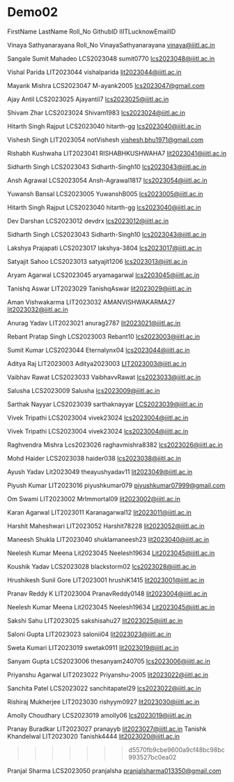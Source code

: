 # Demo02

FirstName LastName Roll_No GithubID IIITLucknowEmailID

Vinaya Sathyanarayana Roll_No VinayaSathyanarayana vinaya@iiitl.ac.in

Sangale Sumit Mahadeo LCS2023048 sumit0770 lcs2023048@iiitl.ac.in

Vishal Parida LIT2023044 vishalparida lit2023044@iiitl.ac.in

Mayank Mishra LCS2023047 M-ayank2005 lcs2023047@gmail.com

Ajay Antil LCS2023025 Ajayantil7 lcs2023025@iiitl.ac.in

Shivam Zhar LCS2023024 Shivam1983 lcs2023024@iiitl.ac.in

Hitarth Singh Rajput LCS2023040 hitarth-gg lcs2023040@iiitl.ac.in

Vishesh Singh LIT2023054 notVishesh vishesh.bhu1971@gmail.com

Rishabh Kushwaha LIT2023041 RISHABHKUSHWAHA7
lit2023041@iiitl.ac.in

Sidharth Singh LCS2023043 Sidharth-Singh10 lcs2023043@iiitl.ac.in

Ansh Agrawal LCS2023054 Ansh-Agrawal1817 lcs2023054@iiitl.ac.in

Yuwansh Bansal LCS2023005 YuwanshB005 lcs2023005@iiitl.ac.in

Hitarth Singh Rajput LCS2023040 hitarth-gg lcs2023040@iiitl.ac.in

Dev Darshan LCS2023012 devdrx lcs2023012@iiitl.ac.in

Sidharth Singh LCS2023043 Sidharth-Singh10 lcs2023043@iiitl.ac.in

Lakshya Prajapati LCS2023017 lakshya-3804 lcs2023017@iiitl.ac.in

Satyajit Sahoo LCS2023013 satyajit1206 lcs2023013@iiitl.ac.in

Aryam Agarwal LCS2023045 aryamagarwal lcs2203045@iiitl.ac.in

Tanishq Aswar LIT2023029 TanishqAswar lit2023029@iiitl.ac.in

Aman Vishwakarma LIT2023032 AMANVISHWAKARMA27 lit2023032@iiitl.ac.in

Anurag Yadav LIT2023021 anurag2787 lit2023021@iiitl.ac.in

Rebant Pratap Singh LCS2023003 Rebant10 lcs2023003@iiitl.ac.in

Sumit Kumar LCS2023044 Eternalynx04 lcs2023044@iiitl.ac.in

Aditya Raj LIT2023003 Aditya2023003 LIT2023003@iiitl.ac.in

Vaibhav Rawat LCS2023033 VaibhavvRawat lcs2023033@iiitl.ac.in

Salusha LCS2023009 Salusha lcs2023009@iiitl.ac.in

Sarthak Nayyar LCS2023039 sarthaknayyar LCS2023039@iiitl.ac.in

Vivek Tripathi LCS2023004 vivek23024 lcs2023004@iiitl.ac.in

Vivek Tripathi LCS2023004 vivek23024   lcs2023004@iiitl.ac.in

Raghvendra Mishra Lcs2023026 raghavmishra8382 lcs2023026@iiitl.ac.in

Mohd Haider LCS2023038 haider038 lcs2023038@iiitl.ac.in

Ayush Yadav Lit2023049 theayushyadav11 lit2023049@iiitl.ac.in

Piyush Kumar LIT2023016 piyushkumar079 piyushkumar07999@gmail.com

Om Swami LIT2023002 MrImmortal09 lit2023002@iiitl.ac.in

Karan Agarwal LIT2023011 Karanagarwal12 lit2023011@iiitl.ac.in

Harshit Maheshwari LIT2023052 Harshit78228 lit2023052@iiitl.ac.in

Maneesh Shukla LIT2023040 shuklamaneesh23 lit2023040@iiitl.ac.in

Neelesh Kumar Meena Lit2023045 Neelesh19634 Lit2023045@iiitl.ac.in

Koushik Yadav LCS2023028 blackstorm02 lcs2023028@iiitl.ac.in

Hrushikesh Sunil Gore LIT2023001 hrushiK1415 lit2023001@iiitl.ac.in

Pranav Reddy K LIT2023004 PranavReddy0148 lit2023004@iiitl.ac.in

Neelesh Kumar Meena  Lit2023045 Neelesh19634 Lit2023045@iiitl.ac.in

Sakshi Sahu LIT2023025 sakshisahu27 lit2023025@iiitl.ac.in

Saloni Gupta LIT2023023 salonii04 lit2023023@iiitl.ac.in

Sweta Kumari LIT2023019 swetak0911 lit2023019@iiitl.ac.in

Sanyam Gupta  LCS2023006  thesanyam240705  lcs2023006@iiitl.ac.in

Priyanshu Agarwal  LIT2023022   Priyanshu-2005  lit2023022@iiitl.ac.in

Sanchita Patel LCS2023022 sanchitapatel29 lcs2023022@iiitl.ac.in

Rishiraj Mukherjee LIT2023030 rishyym0927 lit2023030@iiitl.ac.in

Amolly Choudhary LCS2023019 amolly06 lcs2023019@iiitl.ac.in

Pranay Buradkar LIT2023027 pranayyb lit2023027@iiitl.ac.in
Tanishk Khandelwal LIT2023020 Tanishk4444 lit2023020@iiitl.ac.in
>>>>>>> d5570fb9cbe9600a9cf48bc98bc993527bc0ea02

Pranjal Sharma LCS2023050 pranjalsha pranjalsharma013350@gmail.com
